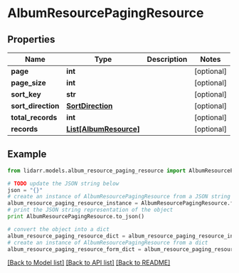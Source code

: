 # AlbumResourcePagingResource


## Properties

Name | Type | Description | Notes
------------ | ------------- | ------------- | -------------
**page** | **int** |  | [optional] 
**page_size** | **int** |  | [optional] 
**sort_key** | **str** |  | [optional] 
**sort_direction** | [**SortDirection**](SortDirection.md) |  | [optional] 
**total_records** | **int** |  | [optional] 
**records** | [**List[AlbumResource]**](AlbumResource.md) |  | [optional] 

## Example

```python
from lidarr.models.album_resource_paging_resource import AlbumResourcePagingResource

# TODO update the JSON string below
json = "{}"
# create an instance of AlbumResourcePagingResource from a JSON string
album_resource_paging_resource_instance = AlbumResourcePagingResource.from_json(json)
# print the JSON string representation of the object
print AlbumResourcePagingResource.to_json()

# convert the object into a dict
album_resource_paging_resource_dict = album_resource_paging_resource_instance.to_dict()
# create an instance of AlbumResourcePagingResource from a dict
album_resource_paging_resource_form_dict = album_resource_paging_resource.from_dict(album_resource_paging_resource_dict)
```
[[Back to Model list]](../README.md#documentation-for-models) [[Back to API list]](../README.md#documentation-for-api-endpoints) [[Back to README]](../README.md)


